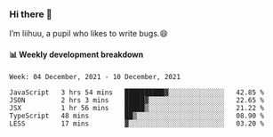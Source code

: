 ### Hi there 👋
I’m liihuu, a pupil who likes to write bugs.😄


#### 📊 Weekly development breakdown
<!--START_SECTION:waka-->
```text
Week: 04 December, 2021 - 10 December, 2021

JavaScript   3 hrs 54 mins   ██████████▓░░░░░░░░░░░░░░   42.85 % 
JSON         2 hrs 3 mins    █████▓░░░░░░░░░░░░░░░░░░░   22.65 % 
JSX          1 hr 56 mins    █████▒░░░░░░░░░░░░░░░░░░░   21.22 % 
TypeScript   48 mins         ██▒░░░░░░░░░░░░░░░░░░░░░░   08.90 % 
LESS         17 mins         ▓░░░░░░░░░░░░░░░░░░░░░░░░   03.20 % 
```
<!--END_SECTION:waka-->

<!--
**liihuu/liihuu** is a ✨ _special_ ✨ repository because its `README.md` (this file) appears on your GitHub profile.

Here are some ideas to get you started:

- 🔭 I’m currently working on ...
- 🌱 I’m currently learning ...
- 👯 I’m looking to collaborate on ...
- 🤔 I’m looking for help with ...
- 💬 Ask me about ...
- 📫 How to reach me: ...
- 😄 Pronouns: ...
- ⚡ Fun fact: ...
-->
